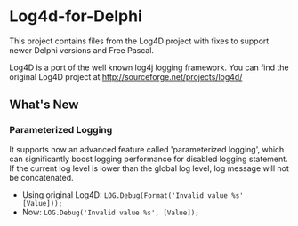 # Log4d-for-Delphi

This project contains files from the Log4D project with fixes to support newer Delphi versions and Free Pascal.

Log4D is a port of the well known log4j logging framework. You can find the original Log4D project at http://sourceforge.net/projects/log4d/

## What's New ##

### Parameterized Logging ###

It supports now an advanced feature called 'parameterized logging', which can 
significantly boost logging performance for disabled logging statement. If the 
current log level is lower than the global log level, log message will not be 
concatenated.                                                 

 * Using original Log4D: <code>LOG.Debug(Format('Invalid value %s' [Value]));</code>
 * Now: <code>LOG.Debug('Invalid value %s', [Value]);</code>
